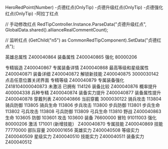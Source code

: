 HeroRedPoint(Number)
    -贞德红点(OnlyTip)
        -贞德升级红点(OnlyTip)
        -贞德强化红点(OnlyTip)
    -阿拉丁红点

// 手动修改红点
RedTipController.Instance.ParseData("贞德升级红点", GlobalData.shared().allianceRealCommentCount);

// 监听红点
(GetChild("n5") as CommonRedTipComponent).SetData("贞德红点");

英雄总属性	Z400040864
装备属性	Z400040865
强化	80000206

专精锻造	Z400040867
专属装备详情	Z400040868
最高等级和星级属性	Z400040871
装备详细	Z400040872
解锁新技能	Z400040875
3000030142 点击任意位置关闭界面
专精等级  Z400040879 
专属装备强化	Z418104000040873
未激活	
已拥有	114126
装备比较	Z400040876
概率提升	400004338
兵种专精	Z400040874
装备实力提升	Z400040877
装备属性提升	Z400040878
穿戴列表	Z400040866
当前穿戴	3000030122
骑兵攻击	113804
骑兵防御	113805
骑兵生命	113806
步兵攻击	113800
步兵防御	113801
步兵生命	113802
弓兵攻击	113808
弓兵防御	113809
弓兵生命	113810
野战	Z400040863
生命	103605
防御	103601
攻击	103600
装备	76600000
冒险	91011003
强化	80000206
激活	171001
(新增技能）	Z400040870
专属技能	Z400040869
技能	77770000
部队容量	2000001656
英雄实力	Z400040508
等级实力	Z400040509
星级实力	Z400040510
技能实力	Z400040511
装备实力	Z400040512